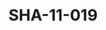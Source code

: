 ---
pid: SHA-11-019
title: SHA-11-019
language: ar
original_label: 
rights: شرحبيل احمد
location_of_original: شرحبيل احمد
photographer_or_studio: 
scanned_from: photograph 11.6 by 17.7
_date: '1966'
location: اثيوبيا، اديس ابابا
description: نقل هايلي سيلاسي
additional_notes: 
permission_display: 'yes'
on_server: 'no'
on_website: 'no'
permalink: /photopages/ar/SHA-11-019
layout: photo-page
---